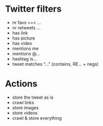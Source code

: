

# Twitter filters

- nr favs >=< …
- nr retweets …
- has link
- has picture
- has video
- mentions me
- mentions @…
- hashtag is…
- tweet matches “…” (contains, RE… + negs)


# Actions

- store the tweet as is
- crawl links
- store images
- store videos
- crawl & store everything
